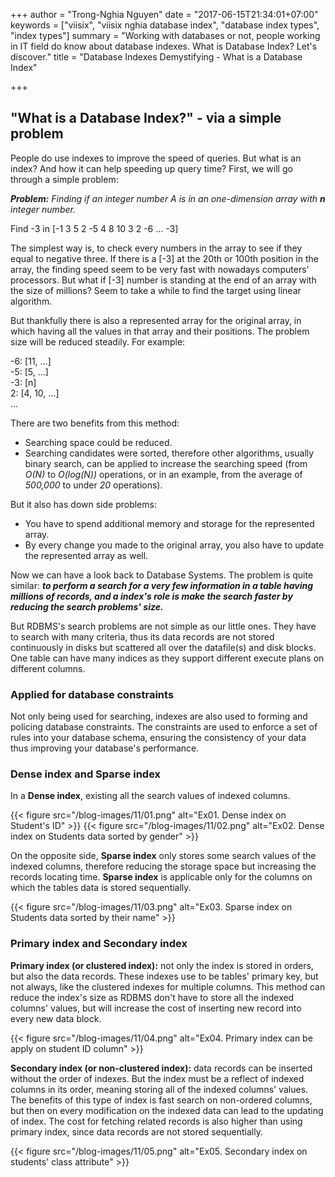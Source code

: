 +++
author = "Trong-Nghia Nguyen"
date = "2017-06-15T21:34:01+07:00"
keywords = ["viisix", "viisix nghia database index", "database index types", "index types"]
summary = "Working with databases or not, people working in IT field do know about database indexes. What is Database Index? Let's discover."
title = "Database Indexes Demystifying - What is a Database Index"

+++

## "What is a Database Index?" - via a simple problem
People do use indexes to improve the speed of queries. But what is an index? And how it can help speeding up query
time? First, we will go through a simple problem:

<i>**Problem:** Finding if an integer number A is in an one-dimension array with **n** integer number.</i>

<p class="center bold italic">Find -3 in [-1 3 5 2 -5 4 8 10 3 2 -6 ... -3]</p>

The simplest way is, to check every numbers in the array to see if they equal to negative three. If there is
a [-3] at the 20th or 100th position in the array, the finding speed seem to be very fast with nowadays computers'
processors. But what if [-3] number is standing at the end of an array with the size of millions? Seem to take a
while to find the target using linear algorithm.

But thankfully there is also a represented array for the original array, in which having all the values in that array
and their positions. The problem size will be reduced steadily. For example:

<p class="ml4 bold italic">
-6: [11, ...]<br/>
-5: [5, ...]<br/>
-3: [n]<br/>
2: [4, 10, ...]<br/>
...
</p>

There are two benefits from this method:

- Searching space could be reduced.
- Searching candidates were sorted, therefore other algorithms, usually binary search, can be applied to increase the 
searching speed (from *O(N)* to *O(log(N))* operations, or in an example, from the average of *500,000* to under *20* 
operations).

But it also has down side problems:

- You have to spend additional memory and storage for the represented array.
- By every change you made to the original array, you also have to update the represented array as well.

Now we can have a look back to Database Systems. The problem is quite similar: ***to perform a search for a 
very few information in a table having millions of records, and a index's role is make the search faster
by reducing the search problems' size.***

But RDBMS's search problems are not simple as our little ones. They have to search with many criteria, 
thus its data records are not stored continuously in disks but scattered all over the datafile(s) and 
disk blocks. One table can have many indices as they support different execute plans on different columns.

### Applied for database constraints

Not only being used for searching, indexes are also used to forming and policing database constraints. The constraints
are used to enforce a set of rules into your database schema, ensuring the consistency of your data thus improving your
database's performance.

### Dense index and Sparse index

In a **Dense index**, existing all the search values of indexed columns.

{{< figure src="/blog-images/11/01.png" alt="Ex01. Dense index on Student's ID" >}}
{{< figure src="/blog-images/11/02.png" alt="Ex02. Dense index on Students data sorted by gender" >}}

On the opposite side, **Sparse index** only stores some search values of the indexed columns, therefore 
reducing the storage space but increasing the records locating time. **Sparse index** is applicable only 
for the columns on which the tables data is stored sequentially.

{{< figure src="/blog-images/11/03.png" alt="Ex03. Sparse index on Students data sorted by their name" >}}

### Primary index and Secondary index 

**Primary index (or clustered index):** not only the index is stored in orders, but also the data records. 
These indexes use to be tables' primary key, but not always, like the clustered indexes for multiple columns. 
This method can reduce the index's size as RDBMS don't have to store all the indexed columns' values, but will 
increase the cost of inserting new record into every new data block.

{{< figure src="/blog-images/11/04.png" alt="Ex04. Primary index can be apply on student ID column" >}}

**Secondary index (or non-clustered index):** data records can be inserted without the order of indexes. But the
index must be a reflect of indexed columns in its order, meaning storing all of the indexed columns' values.
The benefits of this type of index is fast search on non-ordered columns, but then on every modification on
the indexed data can lead to the updating of index. The cost for fetching related records is also higher than
using primary index, since data records are not stored sequentially.

{{< figure src="/blog-images/11/05.png" alt="Ex05. Secondary index on students' class attribute" >}}

